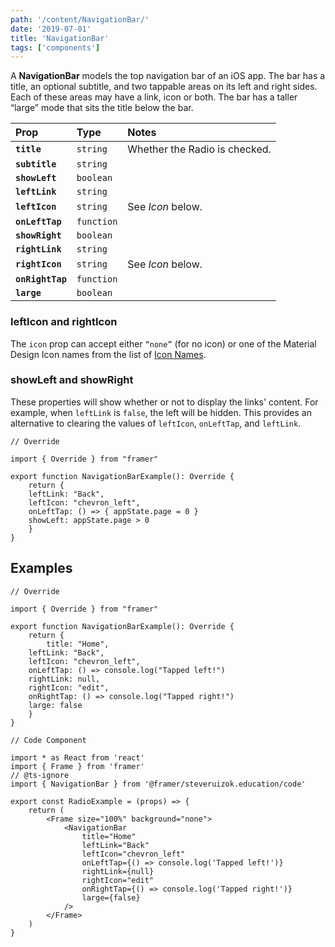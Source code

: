 ```yaml
---
path: '/content/NavigationBar/'
date: '2019-07-01'
title: 'NavigationBar'
tags: ['components']
---
```


A **NavigationBar** models the top navigation bar of an iOS app. The bar has a
title, an optional subtitle, and two tappable areas on its left and right sides.
Each of these areas may have a link, icon or both. The bar has a taller “large”
mode that sits the title below the bar.

| Prop             | Type       | Notes                         |
| :--------------- | :--------- | :---------------------------- |
| **`title`**      | `string`   | Whether the Radio is checked. |
| **`subtitle`**   | `string`   |                               |
| **`showLeft`**   | `boolean`  |                               |
| **`leftLink`**   | `string`   |                               |
| **`leftIcon`**   | `string`   | See _Icon_ below.             |
| **`onLeftTap`**  | `function` |                               |
| **`showRight`**  | `boolean`  |                               |
| **`rightLink`**  | `string`   |                               |
| **`rightIcon`**  | `string`   | See _Icon_ below.             |
| **`onRightTap`** | `function` |                               |
| **`large`**      | `boolean`  |                               |

### leftIcon and rightIcon

The `icon` prop can accept either `“none”` (for no icon) or one of the Material
Design Icon names from the list of [Icon Names](docs/IconNames).

### showLeft and showRight

These properties will show whether or not to display the links' content. For
example, when `leftLink` is `false`, the left will be hidden. This provides an
alternative to clearing the values of `leftIcon`, `onLeftTap`, and `leftLink`.

```tsx
// Override

import { Override } from "framer"

export function NavigationBarExample(): Override {
	return {
    leftLink: "Back",
    leftIcon: "chevron_left",
    onLeftTap: () => { appState.page = 0 }
    showLeft: appState.page > 0
	}
}
```

## Examples

```tsx
// Override

import { Override } from "framer"

export function NavigationBarExample(): Override {
	return {
		title: "Home",
    leftLink: "Back",
    leftIcon: "chevron_left",
    onLeftTap: () => console.log("Tapped left!")
    rightLink: null,
    rightIcon: "edit",
    onRightTap: () => console.log("Tapped right!")
  	large: false
	}
}
```

```tsx
// Code Component

import * as React from 'react'
import { Frame } from 'framer'
// @ts-ignore
import { NavigationBar } from '@framer/steveruizok.education/code'

export const RadioExample = (props) => {
	return (
		<Frame size="100%" background="none">
			<NavigationBar
				title="Home"
				leftLink="Back"
				leftIcon="chevron_left"
				onLeftTap={() => console.log('Tapped left!')}
				rightLink={null}
				rightIcon="edit"
				onRightTap={() => console.log('Tapped right!')}
				large={false}
			/>
		</Frame>
	)
}
```
